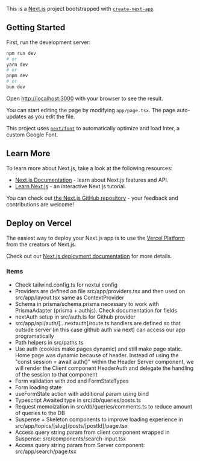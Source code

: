 This is a [Next.js](https://nextjs.org/) project bootstrapped with [`create-next-app`](https://github.com/vercel/next.js/tree/canary/packages/create-next-app).

## Getting Started

First, run the development server:

```bash
npm run dev
# or
yarn dev
# or
pnpm dev
# or
bun dev
```

Open [http://localhost:3000](http://localhost:3000) with your browser to see the result.

You can start editing the page by modifying `app/page.tsx`. The page auto-updates as you edit the file.

This project uses [`next/font`](https://nextjs.org/docs/basic-features/font-optimization) to automatically optimize and load Inter, a custom Google Font.

## Learn More

To learn more about Next.js, take a look at the following resources:

-   [Next.js Documentation](https://nextjs.org/docs) - learn about Next.js features and API.
-   [Learn Next.js](https://nextjs.org/learn) - an interactive Next.js tutorial.

You can check out [the Next.js GitHub repository](https://github.com/vercel/next.js/) - your feedback and contributions are welcome!

## Deploy on Vercel

The easiest way to deploy your Next.js app is to use the [Vercel Platform](https://vercel.com/new?utm_medium=default-template&filter=next.js&utm_source=create-next-app&utm_campaign=create-next-app-readme) from the creators of Next.js.

Check out our [Next.js deployment documentation](https://nextjs.org/docs/deployment) for more details.

### Items

-   Check tailwind.config.ts for nextui config
-   Providers are defined on file src/app/providers.tsx and then used on src/app/layout.tsx same as ContextProvider
-   Schema in prisma/schema.prisma necessary to work with PrismaAdapter (prisma + authjs). Check documentation for fields
-   nextAuth setup in src/auth.ts for Github provider
-   src/app/api/auth/[...nextauth]/route.ts handlers are defined so that outside server (in this case github auth via next) can access our app programatically
-   Path helpers in src/paths.ts
-   Use auth (cookies make pages dynamic) and still make page static. Home page was dynamic because of header. Instead of using the "const session = await auth()" within the Header Server component, we will render the Client component HeaderAuth and delegate the handling of the session to that component
-   Form validation with zod and FormStateTypes
-   Form loading state
-   useFormState action with additional param using bind
-   Typescript Awaited type in src/db/queries/posts.ts
-   Request memoization in src/db/queries/comments.ts to reduce amount of queries to the DB
-   Suspense + Skeleton components to improve loading experience in src/app/topics/[slug]/posts/[postId]/page.tsx
-   Access query string param from client component wrapped in Suspense: src/components/search-input.tsx
-   Access query string param from Server component: src/app/search/page.tsx
